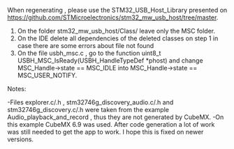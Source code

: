 When regenerating , please use the STM32_USB_Host_Library presented on https://github.com/STMicroelectronics/stm32_mw_usb_host/tree/master.
1. On the folder stm32_mw_usb_host/Class/ leave only the MSC folder.
2. On the IDE delete all dependencies of the deleted classes on step 1 in case there are some errors about file not found
3. On the file usbh_msc.c , go to the function uint8_t USBH_MSC_IsReady(USBH_HandleTypeDef *phost) and change MSC_Handle->state == MSC_IDLE into MSC_Handle->state == MSC_USER_NOTIFY.

Notes:

-Files explorer.c/.h , stm32746g_discovery_audio.c/.h and stm32746g_discovery.c/.h were taken from the example Audio_playback_and_record , thus they are not generated by CubeMX.
-On this example CubeMX 6.9 was used. After code generation a lot of work was still needed to get the app to work. I hope this is fixed on newer versions.
